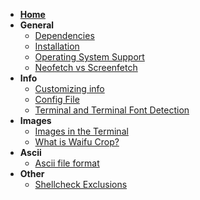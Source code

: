 - **[Home](https://github.com/dylanaraps/neofetch/wiki)**
- **General**
    - [Dependencies](https://github.com/dylanaraps/neofetch/wiki/Dependencies)
    - [Installation](https://github.com/dylanaraps/neofetch/wiki/Installation)
    - [Operating System Support](https://github.com/dylanaraps/neofetch/wiki/Operating-System-Support)
    - [Neofetch vs Screenfetch](https://github.com/dylanaraps/neofetch/wiki/Neofetch-vs-Screenfetch)
- **Info**
    - [Customizing info](https://github.com/dylanaraps/neofetch/wiki/Customizing-Info)
    - [Config File](https://github.com/dylanaraps/neofetch/wiki/Config-File)
    - [Terminal and Terminal Font Detection](https://github.com/dylanaraps/neofetch/wiki/Terminal-and-Terminal-Font-detection)
- **Images**
    - [Images in the Terminal](https://github.com/dylanaraps/neofetch/wiki/Images-in-the-terminal)
    - [What is Waifu Crop?](https://github.com/dylanaraps/neofetch/wiki/What-is-Waifu-Crop%3F)
- **Ascii**
    - [Ascii file format](https://github.com/dylanaraps/neofetch/wiki/Custom-Ascii-art-file-format)
- **Other**
    - [Shellcheck Exclusions](https://github.com/dylanaraps/neofetch/wiki/Shellcheck-Exclusions)